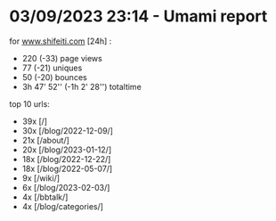 # 03/09/2023 23:14 - Umami report
for www.shifeiti.com [24h] :

 - 220 (-33) page views
 - 77 (-21) uniques
 - 50 (-20) bounces
 - 3h 47' 52'' (-1h 2' 28'') totaltime


top 10 urls:
 - 39x [/]
 - 30x [/blog/2022-12-09/]
 - 21x [/about/]
 - 20x [/blog/2023-01-12/]
 - 18x [/blog/2022-12-22/]
 - 18x [/blog/2022-05-07/]
 - 9x [/wiki/]
 - 6x [/blog/2023-02-03/]
 - 4x [/bbtalk/]
 - 4x [/blog/categories/]


